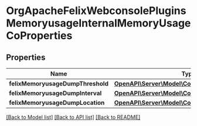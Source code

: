 # OrgApacheFelixWebconsolePluginsMemoryusageInternalMemoryUsageCoProperties

## Properties
Name | Type | Description | Notes
------------ | ------------- | ------------- | -------------
**felixMemoryusageDumpThreshold** | [**OpenAPI\Server\Model\ConfigNodePropertyInteger**](ConfigNodePropertyInteger.md) |  | [optional] 
**felixMemoryusageDumpInterval** | [**OpenAPI\Server\Model\ConfigNodePropertyInteger**](ConfigNodePropertyInteger.md) |  | [optional] 
**felixMemoryusageDumpLocation** | [**OpenAPI\Server\Model\ConfigNodePropertyString**](ConfigNodePropertyString.md) |  | [optional] 

[[Back to Model list]](../README.md#documentation-for-models) [[Back to API list]](../README.md#documentation-for-api-endpoints) [[Back to README]](../README.md)



